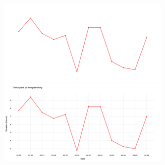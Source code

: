 <div id="header" align="center">
  <img src="chart_dark.png#gh-dark-mode-only"/>
  <img src="chart_light.png#gh-light-mode-only"/>
</div> 
